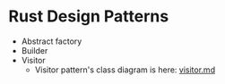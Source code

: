 # Rust Design Patterns

- Abstract factory
- Builder
- Visitor
  - Visitor pattern's class diagram is here: [visitor.md](./docs/visitor.md)
